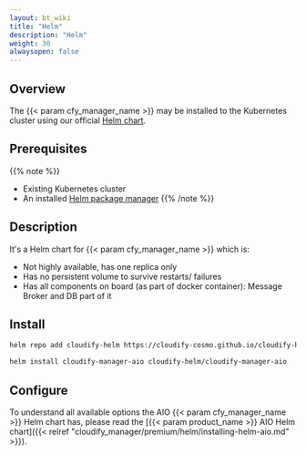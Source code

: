 ```yaml
---
layout: bt_wiki
title: "Helm"
description: "Helm"
weight: 30
alwaysopen: false
---
```


## Overview

The {{< param cfy_manager_name >}} may be installed to the Kubernetes cluster using our official [Helm chart](https://github.com/cloudify-cosmo/cloudify-helm).

## Prerequisites 

{{% note %}}
* Existing Kubernetes cluster
* An installed [Helm package manager](https://helm.sh/)
{{% /note %}}

## Description

It's a Helm chart for {{< param cfy_manager_name >}} which is:

* Not highly available, has one replica only
* Has no persistent volume to survive restarts/ failures
* Has all components on board (as part of docker container): Message Broker and DB part of it

## Install

```bash
helm repo add cloudify-helm https://cloudify-cosmo.github.io/cloudify-helm

helm install cloudify-manager-aio cloudify-helm/cloudify-manager-aio
```

## Configure

To understand all available options the AIO {{< param cfy_manager_name >}} Helm chart has, please read the [{{< param product_name >}} AIO Helm chart]({{< relref "cloudify_manager/premium/helm/installing-helm-aio.md" >}}).
